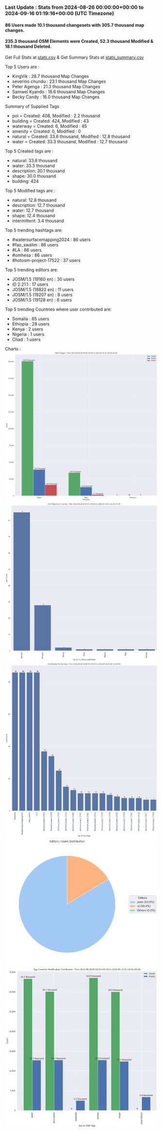 ### Last Update : Stats from 2024-08-26 00:00:00+00:00 to 2024-09-16 01:19:16+00:00 (UTC Timezone)

#### 86 Users made 10.1 thousand changesets with 305.7 thousand map changes.
#### 235.3 thousand OSM Elements were Created, 52.3 thousand Modified & 18.1 thousand Deleted.
Get Full Stats at [stats.csv](/stats/watersurfacemapping/Daily/stats.csv)
 & Get Summary Stats at [stats_summary.csv](/stats/watersurfacemapping/Daily/stats_summary.csv)

Top 5 Users are : 
- KingVik : 28.7 thousand Map Changes
- severino chundu : 23.1 thousand Map Changes
- Peter Agenga : 21.3 thousand Map Changes
- Samwel Kyando : 18.6 thousand Map Changes
- Becky Candy : 16.0 thousand Map Changes

Summary of Supplied Tags
- poi = Created: 408, Modified : 2.2 thousand
- building = Created: 424, Modified : 43
- waterway = Created: 6, Modified : 45
- amenity = Created: 0, Modified : 0
- natural = Created: 33.6 thousand, Modified : 12.8 thousand
- water = Created: 33.3 thousand, Modified : 12.7 thousand


Top 5 Created tags are :
- natural: 33.6 thousand
- water: 33.3 thousand
- description: 30.1 thousand
- shape: 30.0 thousand
- building: 424


Top 5 Modified tags are :
- natural: 12.8 thousand
- description: 12.7 thousand
- water: 12.7 thousand
- shape: 12.4 thousand
- intermittent: 3.4 thousand


Top 5 trending hashtags are:
- #watersurfacemapping2024 : 86 users
- #fao_swalim : 86 users
- #LA : 86 users
- #omhesa : 86 users
- #hotosm-project-17522 : 37 users


Top 5 trending editors are:
- JOSM/1.5 (19160 en) : 30 users
- iD 2.21.1 : 17 users
- JOSM/1.5 (18822 en) : 11 users
- JOSM/1.5 (19207 en) : 8 users
- JOSM/1.5 (19128 en) : 6 users


Top 5 trending Countries where user contributed are:
- Somalia : 85 users
- Ethiopia : 28 users
- Kenya : 2 users
- Nigeria : 1 users
- Chad : 1 users


 Charts : 
![Alt text](./stats_osm_changes.png) 
![Alt text](./stats_users_per_country.png) 
![Alt text](./stats_users_per_hashtag.png) 
![Alt text](./stats_editors_pie_chart.png) 
![Alt text](./stats_tags.png) 
